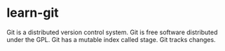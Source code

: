 # learn-git

Git is a distributed version control system.
Git is free software distributed under the GPL.
Git has a mutable index called stage.
Git tracks changes.
